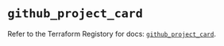 # `github_project_card`

Refer to the Terraform Registory for docs: [`github_project_card`](https://registry.terraform.io/providers/integrations/github/5.33.0/docs/resources/project_card).

